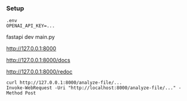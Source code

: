### Setup

```
.env
OPENAI_API_KEY=...
```

fastapi dev main.py

http://127.0.0.1:8000

http://127.0.0.1:8000/docs

http://127.0.0.1:8000/redoc

```
curl http://127.0.0.1:8000/analyze-file/...
Invoke-WebRequest -Uri "http://localhost:8000/analyze-file/..." -Method Post
```
